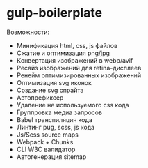 # gulp-boilerplate 
Возможности:
- Минификация html, css, js файлов
- Сжатие и оптимизация png/jpg
- Конвертация изображений в webp/avif
- Ресайз изображений для retina-дисплеев
- Ренейм оптимизированных изображений
- Оптимизация svg иконок
- Создание svg спрайта
- Автопрефиксер
- Удаление не используемого css кода
- Группровка медиа запросов
- Babel транспиляция кода
- Линтинг pug, scss, js кода
- Js/Scss source maps
- Webpack + Chunks
- CLI W3C валидатор
- Автогенерация sitemap
